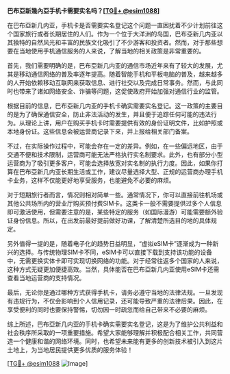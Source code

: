 **巴布亞新幾內亞手机卡需要实名吗？[[TG💪+ @esim1088](https://t.me/s/esim1088)]**

在巴布亞新几内亚，手机卡是否需要实名登记这个问题一直困扰着不少计划前往这个国家旅行或者长期居住的人们。作为一个位于大洋洲的岛国，巴布亞新几内亚以其独特的自然风光和丰富的民族文化吸引了不少游客和投资者。然而，对于那些想要在当地使用手机通信服务的人来说，了解当地的相关政策是非常重要的。

首先，我们需要明确的是，巴布亞新几内亚的通信市场近年来有了较大的发展，尤其是移动通信网络的普及率逐年提高。随着智能手机和平板电脑的普及，越来越多的人开始依赖移动互联网来获取信息、进行社交以及完成日常事务。然而，与此同时也带来了诸如网络安全、诈骗等问题，这促使政府开始加强对通信行业的监管。

根据目前的信息，巴布亞新几内亚的手机卡确实需要实名登记。这一政策的主要目的是为了确保通信安全，防止非法活动的发生，并且便于追踪任何可能的违法行为。从理论上讲，用户在购买手机卡时需要提供有效的身份证明文件，比如护照或本地身份证。这些信息会被运营商记录下来，并上报给相关部门备案。

不过，在实际操作过程中，可能会存在一定的差异。例如，在一些偏远地区，由于交通不便和技术限制，运营商可能无法严格执行实名制要求。此外，也有部分小型运营商为了吸引更多客户，可能会选择放宽对实名制的执行力度。因此，如果你打算在巴布亞新几内亚长期生活或工作，建议尽量选择大型、正规的运营商办理手机卡业务，这样不仅能更好地享受服务，也能避免不必要的麻烦。

对于短期旅行者而言，情况则相对简单一些。通常情况下，你可以直接前往机场或其他公共场所内的营业厅购买预付费SIM卡。这类卡一般不需要提供过多个人信息即可激活使用，但需要注意的是，某些特定的服务（如国际漫游）可能需要额外验证身份信息。所以，在出发前最好提前做好功课，了解清楚所选目的地的具体规定。

另外值得一提的是，随着电子化的趋势日益明显，“虚拟eSIM卡”逐渐成为一种新兴的选择。与传统物理SIM卡不同，eSIM卡可以直接下载到支持该功能的设备中，无需更换实体卡即可实现切换网络的功能。对于经常往返多个国家的人来说，这种方式无疑更加便捷高效。当然，具体能否在巴布亞新几内亚使用eSIM卡还需查看当地运营商的支持情况。

最后，无论你是通过哪种方式获得手机卡，请务必遵守当地的法律法规。一旦发现有违规行为，不仅会影响到个人信用记录，还可能导致严重的法律后果。因此，在享受便利的同时也要保持警惕，切勿因一时疏忽而给自己带来不必要的麻烦。

综上所述，巴布亞新几内亚的手机卡确实需要实名登记，这是为了维护公共利益和社会秩序所采取的一项重要措施。希望大家能够理解并积极配合相关工作，共同营造一个健康和谐的网络环境。同时，也希望未来能有更多的创新技术被引入到这片土地上，为当地居民提供更多优质的服务体验！

[[TG💪+ @esim1088](https://t.me/s/esim1088) ![Image](https://i.postimg.cc/4NQfJmqS/Snipaste-2025-05-13-00-14-12.png)]